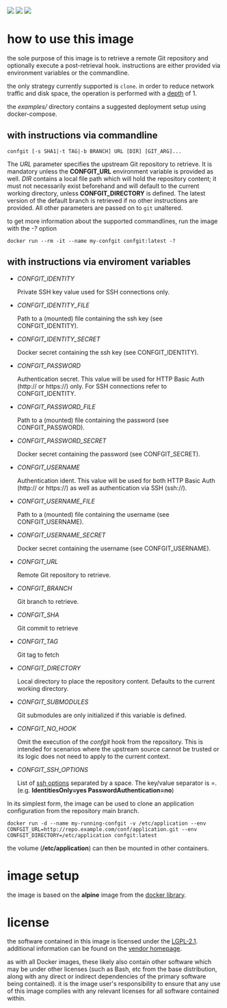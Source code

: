 
[microbadger]: https://microbadger.com/images/uip9av6y/confgit
[docker library]: https://store.docker.com/images/alpine
[LGPL-2.1]: http://www.gnu.org/licenses/old-licenses/lgpl-2.1.txt
[vendor homepage]: https://git-scm.com/
[**--branch**]:  https://www.git-scm.com/docs/git-clone#git-clone--bltnamegt
[ssh options]: https://man.openbsd.org/ssh_config
[depth]: https://www.git-scm.com/docs/git-clone#git-clone---depthltdepthgt

[![](https://images.microbadger.com/badges/image/uip9av6y/confgit.svg)][microbadger]
[![](https://images.microbadger.com/badges/version/uip9av6y/confgit.svg)][microbadger]
[![](https://images.microbadger.com/badges/commit/uip9av6y/confgit.svg)][microbadger]

# how to use this image

the sole purpose of this image is to retrieve a remote Git
repository and optionally execute a post-retrieval hook.
instructions are either provided via environment variables or
the commandline.

the only strategy currently supported is `clone`. in order to
reduce network traffic and disk space, the operation is performed
with a [depth][] of 1.

the *examples/* directory contains a suggested deployment setup
using docker-compose.

## with instructions via commandline

`confgit [-s SHA1|-t TAG|-b BRANCH] URL [DIR] [GIT_ARG]...`

The *URL* parameter specifies the upstream Git repository to
retrieve. It is mandatory unless the **CONFGIT_URL**
environment variable is provided as well. *DIR* contains a
local file path which will hold the repository content; it
must not necessarily exist beforehand and will default to
the current working directory, unless **CONFGIT_DIRECTORY**
is defined.
The latest version of the default branch is retrieved if no
other instructions are provided. All other parameters are
passed on to `git` unaltered.

to get more information about the supported commandlines,
run the image with the *-?* option

`docker run --rm -it --name my-confgit
  confgit:latest
  -?`

## with instructions via enviroment variables

* *CONFGIT_IDENTITY*

  Private SSH key value used for SSH connections only.
* *CONFGIT_IDENTITY_FILE*

  Path to a (mounted) file containing the ssh key (see
  CONFGIT_IDENTITY).
* *CONFGIT_IDENTITY_SECRET*

  Docker secret containing the ssh key (see CONFGIT_IDENTITY).
* *CONFGIT_PASSWORD*

  Authentication secret. This value will be used for HTTP
  Basic Auth (http:// or https://) only. For SSH connections
  refer to CONFGIT_IDENTITY.
* *CONFGIT_PASSWORD_FILE*

  Path to a (mounted) file containing the password (see
  CONFGIT_PASSWORD).
* *CONFGIT_PASSWORD_SECRET*

  Docker secret containing the password (see CONFGIT_SECRET).
* *CONFGIT_USERNAME*

  Authentication ident. This value will be used for both HTTP
  Basic Auth (http:// or https://) as well as authentication
  via SSH (ssh://).
* *CONFGIT_USERNAME_FILE*

  Path to a (mounted) file containing the username (see
  CONFGIT_USERNAME).
* *CONFGIT_USERNAME_SECRET*

  Docker secret containing the username (see CONFGIT_USERNAME).
* *CONFGIT_URL*

  Remote Git repository to retrieve.
* *CONFGIT_BRANCH*

  Git branch to retrieve.
* *CONFGIT_SHA*

  Git commit to retrieve
* *CONFGIT_TAG*

  Git tag to fetch
* *CONFGIT_DIRECTORY*

  Local directory to place the repository content. Defaults
  to the current working directory.
* *CONFGIT_SUBMODULES*

  Git submodules are only initialized if this variable is
  defined.
* *CONFGIT_NO_HOOK*

  Omit the execution of the *confgit* hook from the
  repository.
  This is intended for scenarios where the upstream source
  cannot be trusted or its logic does not need to apply to
  the current context.
* *CONFGIT_SSH_OPTIONS*

  List of [ssh options][] separated by a space. The key/value
  separator is =. (e.g. **IdentitiesOnly=yes
  PasswordAuthentication=no**)

In its simplest form, the image can be used to clone an
application configuration from the repository main branch.

`docker run -d --name my-running-confgit
  -v /etc/application
  --env CONFGIT_URL=http://repo.example.com/conf/application.git
  --env CONFGIT_DIRECTORY=/etc/application
  confgit:latest`

the volume (**/etc/application**) can then be mounted in other
containers.

# image setup

the image is based on the **alpine** image from
the [docker library][].

# license

the software contained in this image is licensed under the
[LGPL-2.1][]. additional information can be found on the
[vendor homepage][].

as with all Docker images, these likely also contain other
software which may be under other licenses (such as Bash, etc
from the base distribution, along with any direct or indirect
dependencies of the primary software being contained).
it is the image user's responsibility to ensure that any use of
this image complies with any relevant licenses for all software
contained within.